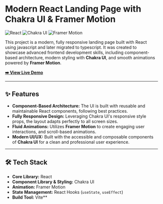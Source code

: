 # Modern React Landing Page with Chakra UI & Framer Motion

![React](https://img.shields.io/badge/React-20232A?style=for-the-badge&logo=react&logoColor=61DAFB)
![Chakra UI](https://img.shields.io/badge/Chakra%20UI-319795?style=for-the-badge&logo=chakraui&logoColor=white)
![Framer Motion](https://img.shields.io/badge/Framer%20Motion-0055FF?style=for-the-badge&logo=framer&logoColor=white)

This project is a modern, fully responsive landing page built with React using javascript and later migrated to typescript. It was created to showcase advanced frontend development skills, including component-based architecture, modern styling with **Chakra UI**, and smooth animations powered by **Framer Motion**.

**[➡️ View Live Demo](https://landing-page-hazel-seven-31.vercel.app/)**

---

## ✨ Features

* **Component-Based Architecture:** The UI is built with reusable and maintainable React components, following best practices.
* **Fully Responsive Design:** Leveraging Chakra UI's responsive style props, the layout adapts perfectly to all screen sizes.
* **Fluid Animations:** Utilizes **Framer Motion** to create engaging user interactions, and scroll-based animations.
* **Modern UI/UX:** Built with the accessible and composable components of **Chakra UI** for a clean and professional user experience.

---

## 🛠️ Tech Stack

* **Core Library:** React
* **Component Library & Styling:** Chakra UI
* **Animation:** Framer Motion
* **State Management:** React Hooks (`useState`, `useEffect`)
* **Build Tool:** Vite**
